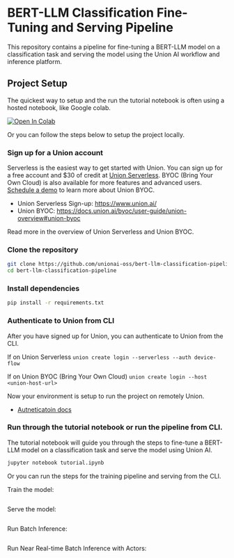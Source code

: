 # BERT-LLM Classification Fine-Tuning and Serving Pipeline

This repository contains a pipeline for fine-tuning a BERT-LLM model on a classification task and serving the model using the Union AI workflow and inference platform. 

## Project Setup
The quickest way to setup and the run the tutorial notebook is often using a hosted notebook, like Google colab.

<a target="_blank" href="https://colab.research.google.com/github/unionai-oss/bert-llm-classification-pipeline/blob/main/tutorial.ipynb">
  <img src="https://colab.research.google.com/assets/colab-badge.svg" alt="Open In Colab"/>
</a>

Or you can follow the steps below to setup the project locally.

### Sign up for a Union account
Serverless is the easiest way to get started with Union. You can sign up for a free account and $30 of credit at [Union Serverless](https://app.union.ai/signup). BYOC (Bring Your Own Cloud) is also available for more features and advanced users. [Schedule a demo](https://www.union.ai/contact) to learn more about Union BYOC.

- Union Serverless Sign-up: https://www.union.ai/
- Union BYOC: https://docs.union.ai/byoc/user-guide/union-overview#union-byoc

Read more in the overview of Union Serverless and Union BYOC.

### Clone the repository
```bash
git clone https://github.com/unionai-oss/bert-llm-classification-pipeline
cd bert-llm-classification-pipeline
```

### Install dependencies
```bash
pip install -r requirements.txt
```

### Authenticate to Union from CLI
After you have signed up for Union, you can authenticate to Union from the CLI.

If on Union Serverless
`union create login --serverless --auth device-flow`

If on Union BYOC (Bring Your Own Cloud)
`union create login --host <union-host-url>`

Now your environment is setup to run the project on remotely Union.

- [Autneticatoin docs](https://docs.union.ai/serverless/api-reference/union-cli#configure-the-union-cli)

### Run through the tutorial notebook or run the pipeline from CLI.
The tutorial notebook will guide you through the steps to fine-tune a BERT-LLM model on a classification task and serve the model using Union AI.

```bash
jupyter notebook tutorial.ipynb
```

Or you can run the steps for the training pipeline and serving from the CLI.

Train the model:
```bash
```

Serve the model:
```bash
```

Run Batch Inference:
```bash
```

Run Near Real-time Batch Inference with Actors:
```bash
```

